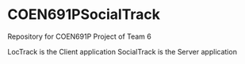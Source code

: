 # COEN691PSocialTrack
Repository for COEN691P Project of Team 6

LocTrack is the Client application
SocialTrack is the Server application
